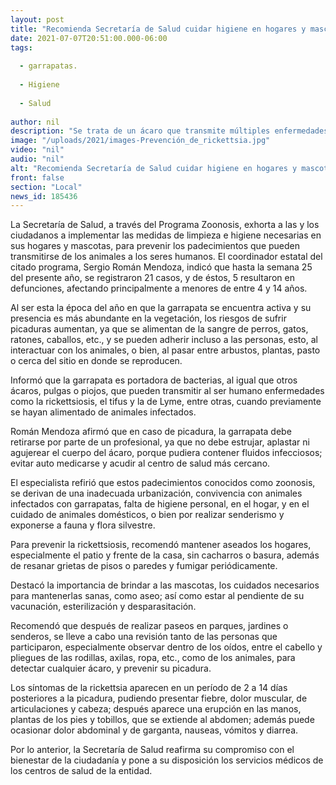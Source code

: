 ```yaml
---
layout: post
title: "Recomienda Secretaría de Salud cuidar higiene en hogares y mascotas  para prevenir picadura de garrapata."
date: 2021-07-07T20:51:00.000-06:00
tags:
  
  - garrapatas.
  
  - Higiene
  
  - Salud
  
author: nil
description: "Se trata de un ácaro que transmite múltiples enfermedades infeccionas como la ricketsia, el tifus y la enfermedad de Lyme, entre otras; para evitar su propagación se requiere hacer limpieza en patios y frentes de las casas, fumigar, así como asear a las mascotas."
image: "/uploads/2021/images-Prevención_de_rickettsia.jpg"
video: "nil"
audio: "nil"
alt: "Recomienda Secretaría de Salud cuidar higiene en hogares y mascotas  para prevenir picadura de garrapata."
front: false
section: "Local"
news_id: 185436
---
```


La Secretaría de Salud, a través del Programa Zoonosis, exhorta a las y los ciudadanos a implementar  las medidas de limpieza e higiene necesarias en sus hogares y mascotas,  para prevenir los padecimientos que pueden transmitirse de los animales a los seres humanos. El coordinador estatal del citado programa, Sergio Román Mendoza, indicó que hasta la semana 25 del presente año, se registraron 21 casos, y de éstos, 5 resultaron en defunciones, afectando principalmente a menores de entre 4 y 14 años.

 
Al ser esta la época del año en que la garrapata se encuentra activa y su presencia es más abundante en la vegetación, los riesgos de sufrir picaduras aumentan, ya que se alimentan de la sangre de perros, gatos, ratones, caballos, etc., y se pueden adherir incluso a las personas, esto, al interactuar con los animales, o bien, al pasar entre arbustos, plantas, pasto o cerca del sitio en donde se reproducen.

Informó que la garrapata es portadora de bacterias, al igual que otros ácaros, pulgas o piojos, que pueden transmitir al ser humano enfermedades como la rickettsiosis, el tifus y la de Lyme, entre otras, cuando previamente se hayan alimentado de animales infectados.

Román Mendoza afirmó que en caso de picadura, la garrapata debe retirarse por parte de un profesional, ya que no debe estrujar, aplastar ni agujerear el cuerpo del ácaro, porque pudiera contener fluidos infecciosos; evitar auto medicarse y acudir al centro de salud más cercano.

El especialista refirió que estos padecimientos conocidos como zoonosis, se derivan de una inadecuada urbanización, convivencia con animales infectados con garrapatas, falta de higiene personal, en el hogar, y en el cuidado de animales domésticos, o bien por realizar senderismo y exponerse a fauna y flora silvestre.

Para prevenir la rickettsiosis, recomendó mantener aseados los hogares, especialmente el patio y frente de la casa, sin cacharros o basura, además de resanar grietas de pisos o paredes y fumigar  periódicamente.

Destacó la importancia de brindar a las mascotas, los cuidados necesarios para mantenerlas sanas, como aseo; así como estar al pendiente de su vacunación, esterilización y desparasitación.

Recomendó que después de realizar paseos en parques, jardines o senderos, se lleve a cabo una revisión tanto de las personas que participaron, especialmente observar dentro de los oídos, entre el cabello y pliegues de las rodillas, axilas, ropa, etc., como de los animales, para detectar cualquier ácaro, y prevenir su picadura.

Los síntomas de la rickettsia aparecen en un período de 2 a 14 días posteriores a la picadura, pudiendo presentar fiebre, dolor muscular, de articulaciones y cabeza; después aparece una erupción en las manos, plantas de los pies y tobillos, que se extiende al abdomen; además puede ocasionar dolor abdominal y de garganta, nauseas, vómitos y diarrea.

Por lo anterior, la Secretaría de Salud reafirma su compromiso con el bienestar de la ciudadanía y pone a su disposición los servicios médicos de los centros de salud de la entidad.